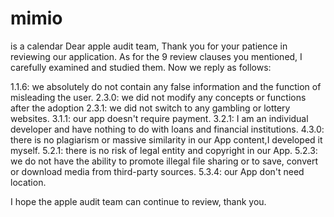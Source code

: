 # mimio
is a calendar
Dear apple audit team,
Thank you for your patience in reviewing our application.
As for the 9 review clauses you mentioned, I carefully examined and studied them. Now we reply as follows:

1.1.6: we absolutely do not contain any false information and the function of misleading the user.
2.3.0: we did not modify any concepts or functions after the adoption
2.3.1: we did not switch to any gambling or lottery websites.
3.1.1: our app doesn't require payment.
3.2.1: I am an individual developer and have nothing to do with loans and financial institutions.
4.3.0: there is no plagiarism or massive similarity in our App content,I developed it myself.
5.2.1: there is no risk of legal entity and copyright in our App.
5.2.3: we do not have the ability to promote illegal file sharing or to save, convert or download media from third-party sources.
5.3.4: our App don't need location.

I hope the apple audit team can continue to review, thank you.

